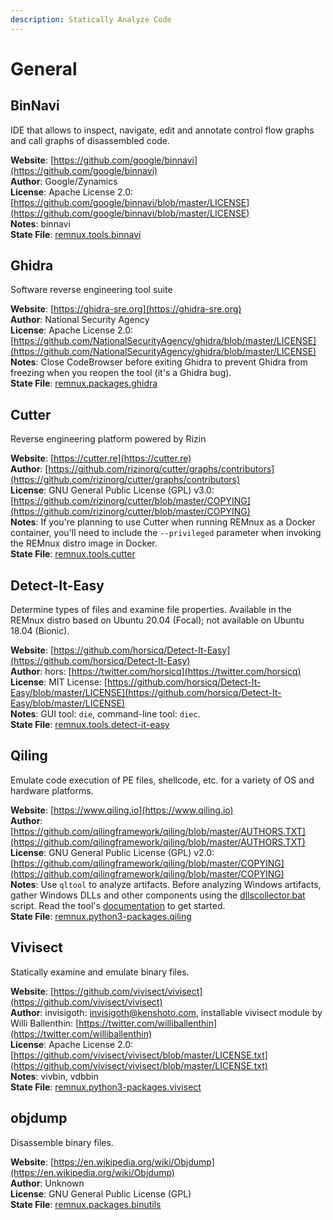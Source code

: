 ```yaml
---
description: Statically Analyze Code
---
```


# General

## BinNavi

IDE that allows to inspect, navigate, edit and annotate control flow graphs and call graphs of disassembled code.

**Website**: [https://github.com/google/binnavi](https://github.com/google/binnavi)  
**Author**: Google/Zynamics  
**License**: Apache License 2.0: [https://github.com/google/binnavi/blob/master/LICENSE](https://github.com/google/binnavi/blob/master/LICENSE)  
**Notes**: binnavi  
**State File**: [remnux.tools.binnavi](https://github.com/REMnux/salt-states/blob/master/remnux/tools/binnavi.sls)

## Ghidra

Software reverse engineering tool suite

**Website**: [https://ghidra-sre.org](https://ghidra-sre.org)  
**Author**: National Security Agency  
**License**: Apache License 2.0: [https://github.com/NationalSecurityAgency/ghidra/blob/master/LICENSE](https://github.com/NationalSecurityAgency/ghidra/blob/master/LICENSE)  
**Notes**: Close CodeBrowser before exiting Ghidra to prevent Ghidra from freezing when you reopen the tool \(it's a Ghidra bug\).  
**State File**: [remnux.packages.ghidra](https://github.com/REMnux/salt-states/blob/master/remnux/packages/ghidra.sls)

## Cutter

Reverse engineering platform powered by Rizin

**Website**: [https://cutter.re](https://cutter.re)  
**Author**: [https://github.com/rizinorg/cutter/graphs/contributors](https://github.com/rizinorg/cutter/graphs/contributors)  
**License**: GNU General Public License \(GPL\) v3.0: [https://github.com/rizinorg/cutter/blob/master/COPYING](https://github.com/rizinorg/cutter/blob/master/COPYING)  
**Notes**: If you're planning to use Cutter when running REMnux as a Docker container, you'll need to include the `--privileged` parameter when invoking the REMnux distro image in Docker.  
**State File**: [remnux.tools.cutter](https://github.com/REMnux/salt-states/blob/master/remnux/tools/cutter.sls)

## Detect-It-Easy <a id="detect-it-easy"></a>

Determine types of files and examine file properties. Available in the REMnux distro based on Ubuntu 20.04 \(Focal\); not available on Ubuntu 18.04 \(Bionic\).

**Website**: [https://github.com/horsicq/Detect-It-Easy](https://github.com/horsicq/Detect-It-Easy)  
**Author**: hors: [https://twitter.com/horsicq](https://twitter.com/horsicq)  
**License**: MIT License: [https://github.com/horsicq/Detect-It-Easy/blob/master/LICENSE](https://github.com/horsicq/Detect-It-Easy/blob/master/LICENSE)  
**Notes**: GUI tool: `die`, command-line tool: `diec`.  
**State File**: [remnux.tools.detect-it-easy](https://github.com/REMnux/salt-states/blob/master/remnux/tools/detect-it-easy.sls)

## Qiling

Emulate code execution of PE files, shellcode, etc. for a variety of OS and hardware platforms.

**Website**: [https://www.qiling.io](https://www.qiling.io)  
**Author**: [https://github.com/qilingframework/qiling/blob/master/AUTHORS.TXT](https://github.com/qilingframework/qiling/blob/master/AUTHORS.TXT)  
**License**: GNU General Public License \(GPL\) v2.0: [https://github.com/qilingframework/qiling/blob/master/COPYING](https://github.com/qilingframework/qiling/blob/master/COPYING)  
**Notes**: Use `qltool` to analyze artifacts. Before analyzing Windows artifacts, gather Windows DLLs and other components using the [dllscollector.bat](https://github.com/qilingframework/qiling/blob/master/examples/scripts/dllscollector.bat) script. Read the tool's [documentation](https://docs.qiling.io) to get started.  
**State File**: [remnux.python3-packages.qiling](https://github.com/REMnux/salt-states/blob/master/remnux/python3-packages/qiling.sls)

## Vivisect

Statically examine and emulate binary files.

**Website**: [https://github.com/vivisect/vivisect](https://github.com/vivisect/vivisect)  
**Author**: invisigoth: invisigoth@kenshoto.com, installable vivisect module by Willi Ballenthin: [https://twitter.com/williballenthin](https://twitter.com/williballenthin)  
**License**: Apache License 2.0: [https://github.com/vivisect/vivisect/blob/master/LICENSE.txt](https://github.com/vivisect/vivisect/blob/master/LICENSE.txt)  
**Notes**: vivbin, vdbbin  
**State File**: [remnux.python3-packages.vivisect](https://github.com/REMnux/salt-states/blob/master/remnux/python3-packages/vivisect.sls)

## objdump

Disassemble binary files.

**Website**: [https://en.wikipedia.org/wiki/Objdump](https://en.wikipedia.org/wiki/Objdump)  
**Author**: Unknown  
**License**: GNU General Public License \(GPL\)  
**State File**: [remnux.packages.binutils](https://github.com/REMnux/salt-states/blob/master/remnux/packages/binutils.sls)

